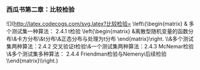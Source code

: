 ### 西瓜书第二章：比较检验 
![](http://latex.codecogs.com/svg.latex?比较检验= \\left\\{\begin{matrix} & 多个测试集一种算法： 2.4.1 t检验 \left\{\begin{matrix} &离散型随机变量的函数分布\\&卡方分布\\&t分布\\&正态分布与处理为t分布 \end{matrix}\right. \\\\&多个测试集两种算法：2.4.2 交叉验证t检验\\&一个测试集两种算法：2.4.3 McNemar检验\\&多个测试集多种算法： 2.4.4 Friendman检验与Nemenyi后续检验\\\end{matrix}\\\right.)

